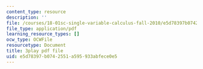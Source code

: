 ```yaml
---
content_type: resource
description: ''
file: /courses/18-01sc-single-variable-calculus-fall-2010/e5d78397b0742551a595933abfece0e5_tMVwXglUp60.pdf
file_type: application/pdf
learning_resource_types: []
ocw_type: OCWFile
resourcetype: Document
title: 3play pdf file
uid: e5d78397-b074-2551-a595-933abfece0e5
---
```

